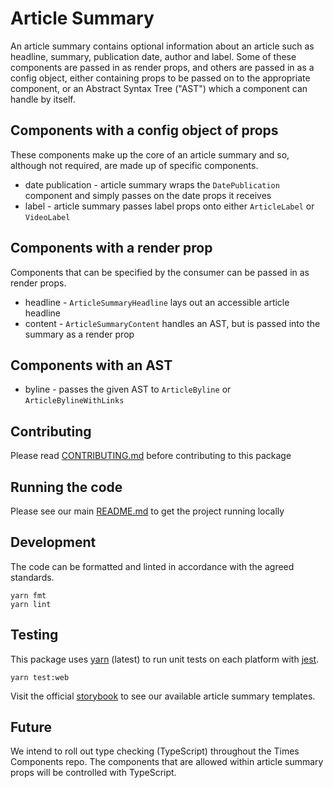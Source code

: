 # Article Summary

An article summary contains optional information about an article such as
headline, summary, publication date, author and label. Some of these components
are passed in as render props, and others are passed in as a config object,
either containing props to be passed on to the appropriate component, or an
Abstract Syntax Tree ("AST") which a component can handle by itself.

## Components with a config object of props

These components make up the core of an article summary and so, although not
required, are made up of specific components.

- date publication - article summary wraps the `DatePublication` component and
  simply passes on the date props it receives
- label - article summary passes label props onto either `ArticleLabel` or
  `VideoLabel`

## Components with a render prop

Components that can be specified by the consumer can be passed in as render
props.

- headline - `ArticleSummaryHeadline` lays out an accessible article headline
- content - `ArticleSummaryContent` handles an AST, but is passed into the
  summary as a render prop

## Components with an AST

- byline - passes the given AST to `ArticleByline` or `ArticleBylineWithLinks`

## Contributing

Please read [CONTRIBUTING.md](./CONTRIBUTING.md) before contributing to this
package

## Running the code

Please see our main [README.md](../README.md) to get the project running locally

## Development

The code can be formatted and linted in accordance with the agreed standards.

```
yarn fmt
yarn lint
```

## Testing

This package uses [yarn](https://yarnpkg.com) (latest) to run unit tests on each
platform with [jest](https://facebook.github.io/jest/).

```
yarn test:web
```

Visit the official
[storybook](http://components.thetimes.co.uk/?knob-Size%20of%20ad%20placeholder%3A=default&selectedKind=Composed%2FArticle%20Summary&selectedStory=Default&full=0&addons=1&stories=1&panelRight=0&addonPanel=storybooks%2Fstorybook-addon-knobs)
to see our available article summary templates.

## Future

We intend to roll out type checking (TypeScript) throughout the Times Components
repo. The components that are allowed within article summary props will be
controlled with TypeScript.
